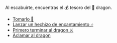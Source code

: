 Al escabuirte, encuentras el 💰 tesoro del 🐉 dragon.

- [Tomarlo 🤑](1.md)
- [Lanzar un hechizo de encantamiento 🎶](1-1.md)
- [Primero terminar al dragon ⚔️](2-1C.md)
- [Aclamar al dragon](2-1D.md)
